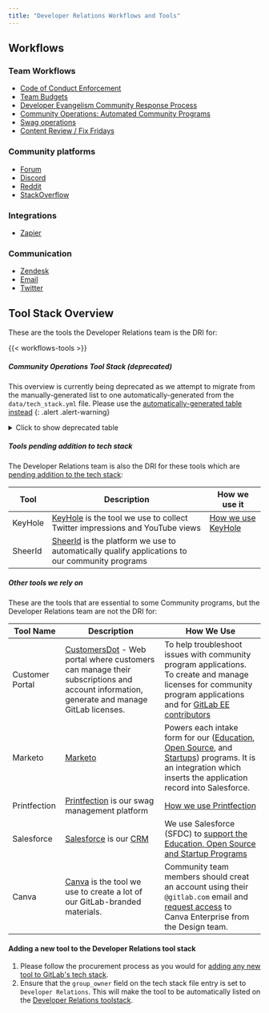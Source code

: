 ```yaml
---
title: "Developer Relations Workflows and Tools"
---
```


## Workflows

<!-- Keep this incoming anchor for compatibility -->
<a id="community-response-workflows"></a>

### Team Workflows

- [Code of Conduct Enforcement](/handbook/marketing/developer-relations/workflows-tools/code-of-conduct-enforcement/)
- [Team Budgets](/handbook/marketing/developer-relations/workflows-tools/team-budgets)
- [Developer Evangelism Community Response Process](/handbook/marketing/developer-relations/developer-evangelism/community-response/)
- [Community Operations: Automated Community Programs](/handbook/marketing/developer-relations/community-programs/automated-community-programs/)
- [Swag operations](/handbook/marketing/developer-relations/workflows-tools/swag/)
- [Content Review / Fix Fridays](/handbook/marketing/developer-relations/workflows-tools/content-review/)

### Community platforms

- [Forum](/handbook/marketing/developer-relations/workflows-tools/forum/)
- [Discord](/handbook/marketing/developer-relations/workflows-tools/discord/)
- [Reddit](/handbook/marketing/developer-relations/workflows-tools/reddit/)
- [StackOverflow](/handbook/marketing/developer-relations/workflows-tools/stackoverflow/)

### Integrations

- [Zapier](/handbook/marketing/developer-relations/workflows-tools/zapier/)

### Communication

- [Zendesk](/handbook/marketing/developer-relations/workflows-tools/zendesk/)
- [Email](/handbook/marketing/developer-relations/workflows-tools/e-mail/)
- [Twitter](/handbook/marketing/developer-relations/workflows-tools/twitter/)


## Tool Stack Overview

These are the tools the Developer Relations team is the DRI for:

{{< workflows-tools >}}

##### Community Operations Tool Stack (deprecated)

<i class="fas fa-hand-point-right" aria-hidden="true" style="color: rgb(138, 109, 59)
;"></i> This overview is currently being deprecated as we attempt to migrate from
the manually-generated list to one automatically-generated from the `data/tech_stack.yml` file.
Please use the [automatically-generated table instead](#tool-stack-overview)
{: .alert .alert-warning}

<details>
<summary markdown="span">Click to show deprecated table</summary>

These are the tools the Developer Relations team is the DRI for:

| Tool Name | Description | How We Use |
|-------------|-------------|-----------|
| Bitergia | [Bitergia](https://gitlab.biterg.io/) is the platform we use to measure and track metrics related to contributing code and documentation to GitLab | [How we use Bitergia](/handbook/marketing/developer-relations/contributor-success/community-contributors-workflows.html#bitergia-dashboards) |
| Crowdin | [Crowdin](https://translate.gitlab.com/) is the platform for the wider community to collaboratively contribute translations for GitLab | [How we use Crowdin](https://docs.gitlab.com/ee/development/i18n/translation.html) |
| Discourse | [Discourse](https://www.discourse.org) is the platform on which the [GitLab forum](https://forum.gitlab.com) is run. | [How we use Discourse](/handbook/marketing/developer-relations/workflows-tools/forum/#administration)|
| Discord | [Discord](https://discord.gg/gitlab) is the instant messaging platform the GitLab community communicates on (in addition to GitLab.com itself) | popular channels are #contribute, #general and the support channels |
| KeyHole | [KeyHole](https://keyhole.io) is the tool we use to collect Twitter impressions and YouTube views | [How we use KeyHole](/handbook/marketing/developer-relations/developer-evangelism/metrics/#metrics-collections) |
| Meetup | [Meetup.com](https://www.meetup.com/pro/gitlab/) is the platform we use and offer to our community to organize meetups | [How we use Meetup.com](/handbook/marketing/developer-relations/evangelist-program/#meetups) |
| SheerId | [SheerId](https://www.sheerid.com/) is the platform we use to automatically qualify applications to our community programs | |
| Zapier | [Zapier](https://zapier.com) is an automation tool used to identify mentions and to route them into Zendesk as tickets, and also to Slack in some cases | [How we use Zapier](/handbook/marketing/developer-relations/workflows-tools/zapier) |
| Zendesk | [Zendesk](https://www.zendesk.com/support/) is the tool Community Ops, EDU & OSS work their program cases and applications | [How we use Zendesk](/handbook/marketing/developer-relations/workflows-tools/zendesk/)|

</details>

##### Tools pending addition to tech stack

The Developer Relations team is also the DRI for these tools which are [pending addition to the tech stack](/handbook/business-technology/tech-stack-applications/#add-new-system-to-the-tech-stack):

| Tool | Description | How we use it |
|---|---|---|
| KeyHole | [KeyHole](https://keyhole.io) is the tool we use to collect Twitter impressions and YouTube views | [How we use KeyHole](/handbook/marketing/developer-relations/developer-evangelism/metrics/#metrics-collections) |
| SheerId | [SheerId](https://www.sheerid.com/) is the platform we use to automatically qualify applications to our community programs | |

##### Other tools we rely on

These are the tools that are essential to some Community programs, but the Developer Relations team are not the DRI for:

| Tool Name       | Description                                                                                                                                                                                                                               | How We Use                                                                                                                                                                                                                                                                             |
|-----------------|-------------------------------------------------------------------------------------------------------------------------------------------------------------------------------------------------------------------------------------------|----------------------------------------------------------------------------------------------------------------------------------------------------------------------------------------------------------------------------------------------------------------------------------------|
| Customer Portal | [CustomersDot](https://gitlab.com/gitlab-org/customers-gitlab-com/-/tree/staging/doc/architecture#customersdot) - Web portal where customers can manage their subscriptions and account information, generate and manage GitLab licenses. | To help troubleshoot issues with community program applications. To create and manage licenses for community program applications and for [GitLab EE contributors](/handbook/marketing/developer-relations/contributor-success/community-contributors-workflows.html#contributing-to-the-gitlab-enterprise-edition-ee) |
| Marketo         | [Marketo](/handbook/marketing/marketing-operations/marketo/)                                                                                                                                                                              | Powers each intake form for our ([Education](/solutions/education/), [Open Source](/solutions/open-source/), and [Startups](/solutions/startups/)) programs. It is an integration which inserts the application record into Salesforce.                                                |
| Printfection    | [Printfection](https://www.printfection.com/) is our swag management platform                                                                                                                                                             | [How we use Printfection](/handbook/marketing/brand-and-product-marketing/brand/merchandise-handling)                                                                                                                                                                                                |
| Salesforce      | [Salesforce](https://www.salesforce.com) is our [CRM](https://en.wikipedia.org/wiki/Customer_relationship_management)                                                                                                                     | We use Salesforce (SFDC) to [support the Education, Open Source and Startup Programs](/handbook/marketing/developer-relations/community-programs/community-program-applications)                                                                                                     |
| Canva           | [Canva](https://www.canva.com/) is the tool we use to create a lot of our GitLab-branded materials.                                                                                                                                       | Community team members should creat an account using their `@gitlab.com` email and [request access](/handbook/business-technology/team-member-enablement/onboarding-access-requests/access-requests/) to Canva Enterprise from the Design team.                                        |

#### Adding a new tool to the Developer Relations tool stack

1. Please follow the procurement process as you would for [adding any new tool to GitLab's tech stack](/handbook/business-technology/tech-stack-applications/#add-new-system-to-the-tech-stack).
1. Ensure that the `group_owner` field on the tech stack file entry is set to `Developer Relations`. This will make the tool to be automatically listed on the [Developer Relations toolstack](#tool-stack-overview).

